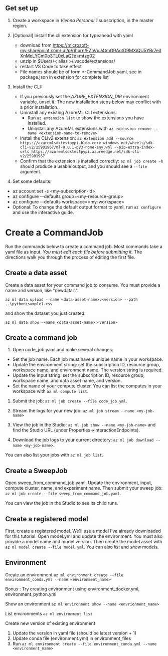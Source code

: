
## Get set up

1. Create a workspace in _Vienna Personal 1_ subscription, in the master region.

1. [Optional] Install the cli extension for typeahead with yaml
   - download from https://microsoft-my.sharepoint.com/:u:/p/rihorn/EZaVuJ4tmGRAotD9MXiQU5YBr7edXnMeLYCm0o3TL0xLaQ?e=mtzg02
    - unzip in $Users/< alias >/.vscode/extensions/
   - restart VS Code to take effect
   - File names should be of form *-CommandJob.yaml, see in package.json in extension for complete list

1. Install the CLI:

   - If you previously set the *AZURE_EXTENSION_DIR* environment variable, unset it. The new installation steps below may conflict with a prior installation.
   - Uninstall any existing AzureML CLI extensions:
     - Run `az extension list` to show the extensions you have installed.
     - Uninstall any AzureML extensions with `az extension remove --name <extension-name-to-remove>`
   - Install the CLIv2 extension: `az extension add --source https://azuremlsdktestpypi.blob.core.windows.net/wheels/sdk-cli-v2/25901967/ml-0.0.1-py3-none-any.whl --pip-extra-index-urls https://azuremlsdktestpypi.azureedge.net/sdk-cli-v2/25901967`
   - Confirm that the extension is installed correctly: `az ml job create -h` should produce a usable output, and you should see a `--file` argument.

1. Set some defaults:
  - az account set -s \<my-subscription-id>
  - az configure --defaults group=\<my-resource-group>
  - az configure --defaults workspace=\<my-workspace>
  -  Optional: To change the default output format to yaml, run `az configure` and use the interactive guide.

# Create a CommandJob

Run the commands below to create a command job. Most commands take a yaml file as input. *You must edit each file before submitting it*. The directions walk you through the process of editing the first file.

## Create a data asset

  Create a data asset for your command job to consume. You must provide a name and version, like "newdata:1". 

  `az ml data upload --name <data-asset-name>:<version> --path ..\python\sample1.csv`

  and show the dataset you just created:

  `az ml data show --name <data-asset-name>:<version>`

## Create a command job

1.  Open code_job.yaml and make several changes:

   - Set the job name. Each job must have a unique name in your workspace.
   - Update the environment string: set the subscription ID, resource group, workspace name, and environment name. The version string is required.
   - Update the input string: set the subscription ID, resource group, workspace name, and data asset name, and version.
   - Set the name of your compute cluster. You can list the computes in your workspace with `az ml compute list`.

1. Submit the job: `az ml job create --file code_job.yml`.

1. Stream the logs for your new job: `az ml job stream --name <my-job-name>`

1. View the job in the Studio: `az ml job show --name <my-job-name>` and find the Studio URL (under Properties->interactionEndpoints).

1. Download the job logs to your current directory: `az ml job download --name <my-job-name>`.

You can also list your jobs with `az ml job list`.

## Create a SweepJob

Open sweep_from_command_job.yaml. Update the environment, input, compute cluster, name, and experiment name. Then submit your sweep job: `az ml job create --file sweep_from_command_job.yaml`.

You can view the job in the Studio to see its child runs.

## Create a registered model

First, create a registered model. We'll use a model I've already downloaded for this tutorial. Open model.yml and update the environment. You must also provide a model name and model version. Then create the model asset with `az ml model create --file model.yml`. You can also *list* and *show* models.

## Environment 

Create an environment `az ml environment create --file environment_conda.yml --name <environment_name>`

Bonus : Try creating environment using environment_docker.yml, environment_python.yml

Show an environment `az ml environment show --name <envrionment_name>`

List environments `az ml environment list`

Create new version of existing environment
  1. Update the version in yaml file (should be latest version + 1)
  2. Update conda file (environment.yml) in environment_files
  3. Run `az ml environment create --file environment_conda.yml --name <environment_name>`
